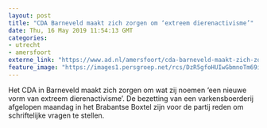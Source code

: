 ```yaml
---
layout: post
title: "CDA Barneveld maakt zich zorgen om ‘extreem dierenactivisme’"
date: Thu, 16 May 2019 11:54:13 GMT
categories: 
- utrecht 
- amersfoort 
externe_link: "https://www.ad.nl/amersfoort/cda-barneveld-maakt-zich-zorgen-om-extreem-dierenactivisme~a343d43d/"
feature_image: "https://images1.persgroep.net/rcs/DzR5gfoHUIwGbmnoTm69ilCD6oQ/diocontent/148291590/_fitwidth/400/?appId=21791a8992982cd8da851550a453bd7f&quality=0.7"
---
```


Het CDA in Barneveld maakt zich zorgen om wat zij noemen ‘een nieuwe vorm van extreem dierenactivisme’. De bezetting van een varkensboerderij afgelopen maandag in het Brabantse Boxtel zijn voor de partij reden om schriftelijke vragen te stellen.
